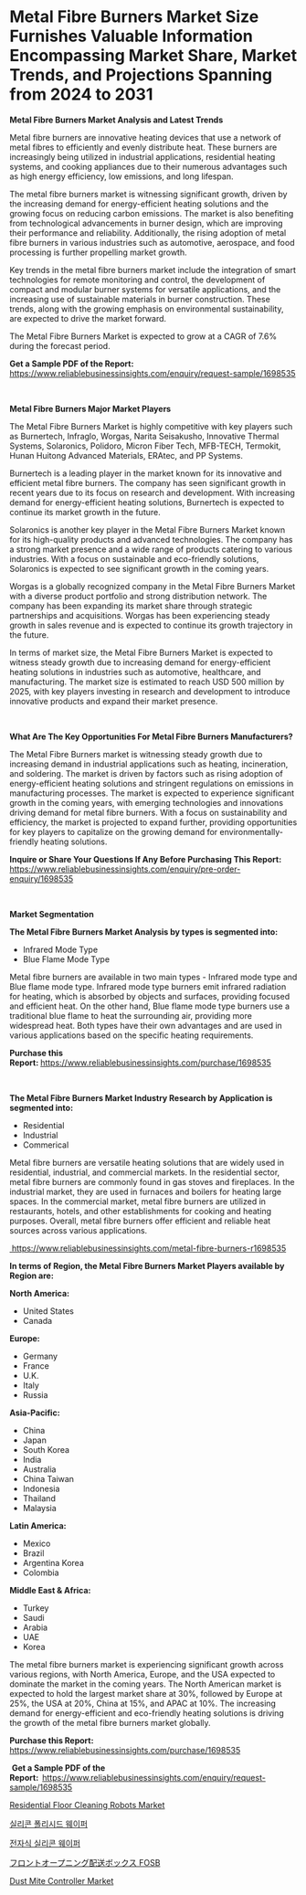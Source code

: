 <p><h1>Metal Fibre Burners Market Size Furnishes Valuable Information Encompassing Market Share, Market Trends, and Projections Spanning from 2024 to 2031</h1></p><p><strong>Metal Fibre Burners Market Analysis and Latest Trends</strong></p>
<p><p>Metal fibre burners are innovative heating devices that use a network of metal fibres to efficiently and evenly distribute heat. These burners are increasingly being utilized in industrial applications, residential heating systems, and cooking appliances due to their numerous advantages such as high energy efficiency, low emissions, and long lifespan.</p><p>The metal fibre burners market is witnessing significant growth, driven by the increasing demand for energy-efficient heating solutions and the growing focus on reducing carbon emissions. The market is also benefiting from technological advancements in burner design, which are improving their performance and reliability. Additionally, the rising adoption of metal fibre burners in various industries such as automotive, aerospace, and food processing is further propelling market growth.</p><p>Key trends in the metal fibre burners market include the integration of smart technologies for remote monitoring and control, the development of compact and modular burner systems for versatile applications, and the increasing use of sustainable materials in burner construction. These trends, along with the growing emphasis on environmental sustainability, are expected to drive the market forward.</p><p>The Metal Fibre Burners Market is expected to grow at a CAGR of 7.6% during the forecast period.</p></p>
<p><strong>Get a Sample PDF of the Report:&nbsp;</strong> <a href="https://www.reliablebusinessinsights.com/enquiry/request-sample/1698535">https://www.reliablebusinessinsights.com/enquiry/request-sample/1698535</a></p>
<p>&nbsp;</p>
<p><strong>Metal Fibre Burners Major Market Players</strong></p>
<p><p>The Metal Fibre Burners Market is highly competitive with key players such as Burnertech, Infraglo, Worgas, Narita Seisakusho, Innovative Thermal Systems, Solaronics, Polidoro, Micron Fiber Tech, MFB-TECH, Termokit, Hunan Huitong Advanced Materials, ERAtec, and PP Systems. </p><p>Burnertech is a leading player in the market known for its innovative and efficient metal fibre burners. The company has seen significant growth in recent years due to its focus on research and development. With increasing demand for energy-efficient heating solutions, Burnertech is expected to continue its market growth in the future.</p><p>Solaronics is another key player in the Metal Fibre Burners Market known for its high-quality products and advanced technologies. The company has a strong market presence and a wide range of products catering to various industries. With a focus on sustainable and eco-friendly solutions, Solaronics is expected to see significant growth in the coming years.</p><p>Worgas is a globally recognized company in the Metal Fibre Burners Market with a diverse product portfolio and strong distribution network. The company has been expanding its market share through strategic partnerships and acquisitions. Worgas has been experiencing steady growth in sales revenue and is expected to continue its growth trajectory in the future.</p><p>In terms of market size, the Metal Fibre Burners Market is expected to witness steady growth due to increasing demand for energy-efficient heating solutions in industries such as automotive, healthcare, and manufacturing. The market size is estimated to reach USD 500 million by 2025, with key players investing in research and development to introduce innovative products and expand their market presence.</p></p>
<p>&nbsp;</p>
<p><strong>What Are The Key Opportunities For Metal Fibre Burners Manufacturers?</strong></p>
<p><p>The Metal Fibre Burners market is witnessing steady growth due to increasing demand in industrial applications such as heating, incineration, and soldering. The market is driven by factors such as rising adoption of energy-efficient heating solutions and stringent regulations on emissions in manufacturing processes. The market is expected to experience significant growth in the coming years, with emerging technologies and innovations driving demand for metal fibre burners. With a focus on sustainability and efficiency, the market is projected to expand further, providing opportunities for key players to capitalize on the growing demand for environmentally-friendly heating solutions.</p></p>
<p><strong>Inquire or Share Your Questions If Any Before Purchasing This Report:</strong> <a href="https://www.reliablebusinessinsights.com/enquiry/pre-order-enquiry/1698535">https://www.reliablebusinessinsights.com/enquiry/pre-order-enquiry/1698535</a></p>
<p>&nbsp;</p>
<p><strong>Market Segmentation</strong></p>
<p><strong>The Metal Fibre Burners Market Analysis by types is segmented into:</strong></p>
<p><ul><li>Infrared Mode Type</li><li>Blue Flame Mode Type</li></ul></p>
<p><p>Metal fibre burners are available in two main types - Infrared mode type and Blue flame mode type. Infrared mode type burners emit infrared radiation for heating, which is absorbed by objects and surfaces, providing focused and efficient heat. On the other hand, Blue flame mode type burners use a traditional blue flame to heat the surrounding air, providing more widespread heat. Both types have their own advantages and are used in various applications based on the specific heating requirements.</p></p>
<p><strong>Purchase this Report:&nbsp;</strong><a href="https://www.reliablebusinessinsights.com/purchase/1698535">https://www.reliablebusinessinsights.com/purchase/1698535</a></p>
<p>&nbsp;</p>
<p><strong>The Metal Fibre Burners Market Industry Research by Application is segmented into:</strong></p>
<p><ul><li>Residential</li><li>Industrial</li><li>Commerical</li></ul></p>
<p><p>Metal fibre burners are versatile heating solutions that are widely used in residential, industrial, and commercial markets. In the residential sector, metal fibre burners are commonly found in gas stoves and fireplaces. In the industrial market, they are used in furnaces and boilers for heating large spaces. In the commercial market, metal fibre burners are utilized in restaurants, hotels, and other establishments for cooking and heating purposes. Overall, metal fibre burners offer efficient and reliable heat sources across various applications.</p></p>
<p><a href="https://www.reliablebusinessinsights.com/metal-fibre-burners-r1698535">&nbsp;https://www.reliablebusinessinsights.com/metal-fibre-burners-r1698535</a></p>
<p><strong>In terms of Region, the Metal Fibre Burners Market Players available by Region are:</strong></p>
<p>
    <p> <strong> North America: </strong>
        <ul>
            <li>United States</li>
            <li>Canada</li>
        </ul>
        </p> 
    <p> <strong> Europe: </strong>
        <ul>
            <li>Germany</li>
            <li>France</li>
            <li>U.K.</li>
            <li>Italy</li>
            <li>Russia</li>
        </ul>
        </p> 
    <p> <strong> Asia-Pacific: </strong>
        <ul>
            <li>China</li>
            <li>Japan</li>
            <li>South Korea</li>
            <li>India</li>
            <li>Australia</li>
            <li>China Taiwan</li>
            <li>Indonesia</li>
            <li>Thailand</li>
            <li>Malaysia</li>
        </ul>
        </p> 
    <p> <strong> Latin America: </strong>
        <ul>
            <li>Mexico</li>
            <li>Brazil</li>
            <li>Argentina Korea</li>
            <li>Colombia</li>
        </ul>
        </p> 
    <p> <strong> Middle East & Africa: </strong>
        <ul>
            <li>Turkey</li>
            <li>Saudi</li>
            <li>Arabia</li>
            <li>UAE</li>
            <li>Korea</li>
        </ul>
    </p>
    </p>
<p><p>The metal fibre burners market is experiencing significant growth across various regions, with North America, Europe, and the USA expected to dominate the market in the coming years. The North American market is expected to hold the largest market share at 30%, followed by Europe at 25%, the USA at 20%, China at 15%, and APAC at 10%. The increasing demand for energy-efficient and eco-friendly heating solutions is driving the growth of the metal fibre burners market globally.</p></p>
<p><strong>Purchase this Report: </strong><a href="https://www.reliablebusinessinsights.com/purchase/1698535">https://www.reliablebusinessinsights.com/purchase/1698535</a></p>
<p>&nbsp;<strong>Get a Sample PDF of the Report:&nbsp;&nbsp;</strong><a href="https://www.reliablebusinessinsights.com/enquiry/request-sample/1698535">https://www.reliablebusinessinsights.com/enquiry/request-sample/1698535</a></p>
<p><strong></strong></p>
<p><p><a href="https://github.com/yoshih12/Market-Research-Report-List-3/blob/main/residential-floor-cleaning-robots-market.md">Residential Floor Cleaning Robots Market</a></p><p><a href="https://github.com/nhaiquang84/Market-Research-Report-List-1/blob/main/6340749122541.md">실리콘 폴리시드 웨이퍼</a></p><p><a href="https://github.com/airdroplover110/Market-Research-Report-List-1/blob/main/3497775122542.md">전자식 실리콘 웨이퍼</a></p><p><a href="https://github.com/dadanedu33/Market-Research-Report-List-2/blob/main/9738466124523.md">フロントオープニング配送ボックス FOSB</a></p><p><a href="https://github.com/jerrycopelandthomaswsqd8q/Market-Research-Report-List-3/blob/main/dust-mite-controller-market.md">Dust Mite Controller Market</a></p></p>